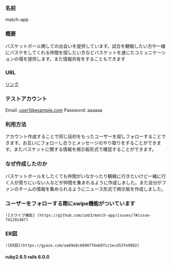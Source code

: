 ### 名前
  match-app

### 概要
 バスケットボール関しての出会いを提供しています。試合を観戦したい方や一緒にバスケをしてくれる仲間を探したい方などバスケットを通じたコミュニケーションの場を提供します。また情報共有をすることもできます

### URL 
[リンク](http://13.114.91.191/)

### テストアカウント 
   Email: user1@example.com
   Password: aaaaaa

### 利用方法  
  アカウント作成することで同じ目的をもったユーザーを探しフォローすることできます。お互いにフォローし合うとメッセージのやり取りをすることができます。またバスケットに関する情報を掲示板形式で確認することができます。

### なぜ作成したのか
  バスケットボールをしたくても仲間がいなかったり観戦に行きたいけど一緒に行く人が周りにいない人などが仲間を集まれるように作成しました。また自分がファンのチームの情報を集められるようにニュース形式で掲示板を作成しました。
 
### ユーザーをフォローする際にswipe機能がついています 
```
![スワイプ機能] (https://github.com/zab3/match-app/issues/7#issue-741291487)
```
### ER図
```
![ER図](https://gyazo.com/aa69e8c6890776eb0fcc1ecd53fe9982)
```

#### ruby2.6.5 rails 6.0.0
